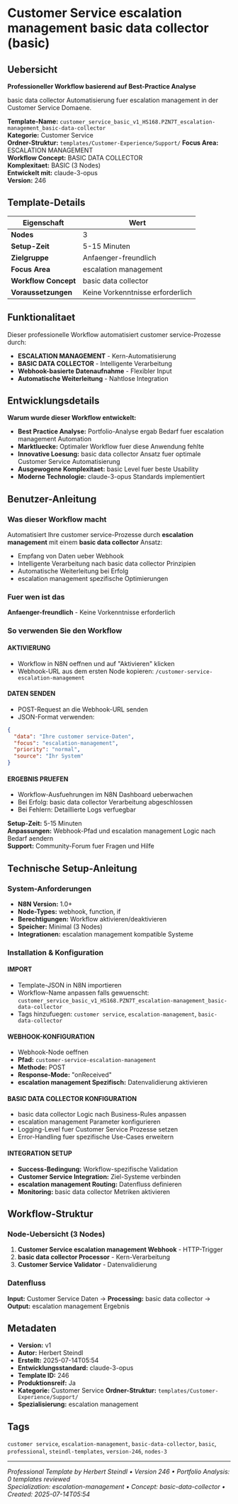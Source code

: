 # Customer Service escalation management basic data collector (basic)

## Uebersicht

**Professioneller Workflow basierend auf Best-Practice Analyse**

basic data collector Automatisierung fuer escalation management in der Customer Service Domaene.

**Template-Name:** `customer_service_basic_v1_HS168.PZN7T_escalation-management_basic-data-collector`  
**Kategorie:** Customer Service  
**Ordner-Struktur:** `templates/Customer-Experience/Support/`
**Focus Area:** ESCALATION MANAGEMENT  
**Workflow Concept:** BASIC DATA COLLECTOR  
**Komplexitaet:** BASIC (3 Nodes)  
**Entwickelt mit:** claude-3-opus  
**Version:** 246

## Template-Details

| **Eigenschaft** | **Wert** |
|------------------|----------|
| **Nodes** | 3 |
| **Setup-Zeit** | 5-15 Minuten |
| **Zielgruppe** | Anfaenger-freundlich |
| **Focus Area** | escalation management |
| **Workflow Concept** | basic data collector |
| **Voraussetzungen** | Keine Vorkenntnisse erforderlich |

## Funktionalitaet

Dieser professionelle Workflow automatisiert customer service-Prozesse durch:
- **ESCALATION MANAGEMENT** - Kern-Automatisierung
- **BASIC DATA COLLECTOR** - Intelligente Verarbeitung
- **Webhook-basierte Datenaufnahme** - Flexibler Input
- **Automatische Weiterleitung** - Nahtlose Integration



## Entwicklungsdetails

**Warum wurde dieser Workflow entwickelt:**
- **Best Practice Analyse:** Portfolio-Analyse ergab Bedarf fuer escalation management Automation
- **Marktluecke:** Optimaler Workflow fuer diese Anwendung fehlte
- **Innovative Loesung:** basic data collector Ansatz fuer optimale Customer Service Automatisierung
- **Ausgewogene Komplexitaet:** basic Level fuer beste Usability
- **Moderne Technologie:** claude-3-opus Standards implementiert

## Benutzer-Anleitung

### Was dieser Workflow macht
Automatisiert Ihre customer service-Prozesse durch **escalation management** mit einem **basic data collector** Ansatz:
- Empfang von Daten ueber Webhook
- Intelligente Verarbeitung nach basic data collector Prinzipien
- Automatische Weiterleitung bei Erfolg
- escalation management spezifische Optimierungen

### Fuer wen ist das
**Anfaenger-freundlich** - Keine Vorkenntnisse erforderlich

### So verwenden Sie den Workflow

#### AKTIVIERUNG
- Workflow in N8N oeffnen und auf "Aktivieren" klicken
- Webhook-URL aus dem ersten Node kopieren: `/customer-service-escalation-management`

#### DATEN SENDEN
- POST-Request an die Webhook-URL senden
- JSON-Format verwenden:
```json
{
  "data": "Ihre customer service-Daten",
  "focus": "escalation-management",
  "priority": "normal",
  "source": "Ihr System"
}
```

#### ERGEBNIS PRUEFEN
- Workflow-Ausfuehrungen im N8N Dashboard ueberwachen
- Bei Erfolg: basic data collector Verarbeitung abgeschlossen
- Bei Fehlern: Detaillierte Logs verfuegbar

**Setup-Zeit:** 5-15 Minuten  
**Anpassungen:** Webhook-Pfad und escalation management Logic nach Bedarf aendern  
**Support:** Community-Forum fuer Fragen und Hilfe

## Technische Setup-Anleitung

### System-Anforderungen
- **N8N Version:** 1.0+ 
- **Node-Types:** webhook, function, if
- **Berechtigungen:** Workflow aktivieren/deaktivieren
- **Speicher:** Minimal (3 Nodes)
- **Integrationen:** escalation management kompatible Systeme

### Installation & Konfiguration

#### IMPORT
- Template-JSON in N8N importieren
- Workflow-Name anpassen falls gewuenscht: `customer_service_basic_v1_HS168.PZN7T_escalation-management_basic-data-collector`
- Tags hinzufuegen: `customer service`, `escalation-management`, `basic-data-collector`

#### WEBHOOK-KONFIGURATION
- Webhook-Node oeffnen
- **Pfad:** `customer-service-escalation-management`
- **Methode:** POST
- **Response-Mode:** "onReceived"
- **escalation management Spezifisch:** Datenvalidierung aktivieren

#### BASIC DATA COLLECTOR KONFIGURATION
- basic data collector Logic nach Business-Rules anpassen
- escalation management Parameter konfigurieren
- Logging-Level fuer Customer Service Prozesse setzen
- Error-Handling fuer spezifische Use-Cases erweitern

#### INTEGRATION SETUP
- **Success-Bedingung:** Workflow-spezifische Validation
- **Customer Service Integration:** Ziel-Systeme verbinden
- **escalation management Routing:** Datenfluss definieren
- **Monitoring:** basic data collector Metriken aktivieren

## Workflow-Struktur

### Node-Uebersicht (3 Nodes)

1. **Customer Service escalation management Webhook** - HTTP-Trigger
2. **basic data collector Processor** - Kern-Verarbeitung
3. **Customer Service Validator** - Datenvalidierung








### Datenfluss
**Input:** Customer Service Daten -> **Processing:** basic data collector -> **Output:** escalation management Ergebnis

## Metadaten

- **Version:** v1
- **Autor:** Herbert Steindl
- **Erstellt:** 2025-07-14T05:54
- **Entwicklungsstandard:** claude-3-opus
- **Template ID:** 246
- **Produktionsreif:** Ja
- **Kategorie:** Customer Service
**Ordner-Struktur:** `templates/Customer-Experience/Support/`
- **Spezialisierung:** escalation management

## Tags

`customer service`, `escalation-management`, `basic-data-collector`, `basic`, `professional`, `steindl-templates`, `version-246`, `nodes-3`

---

*Professional Template by Herbert Steindl • Version 246 • Portfolio Analysis: 0 templates reviewed*  
*Specialization: escalation-management • Concept: basic-data-collector • Created: 2025-07-14T05:54*
